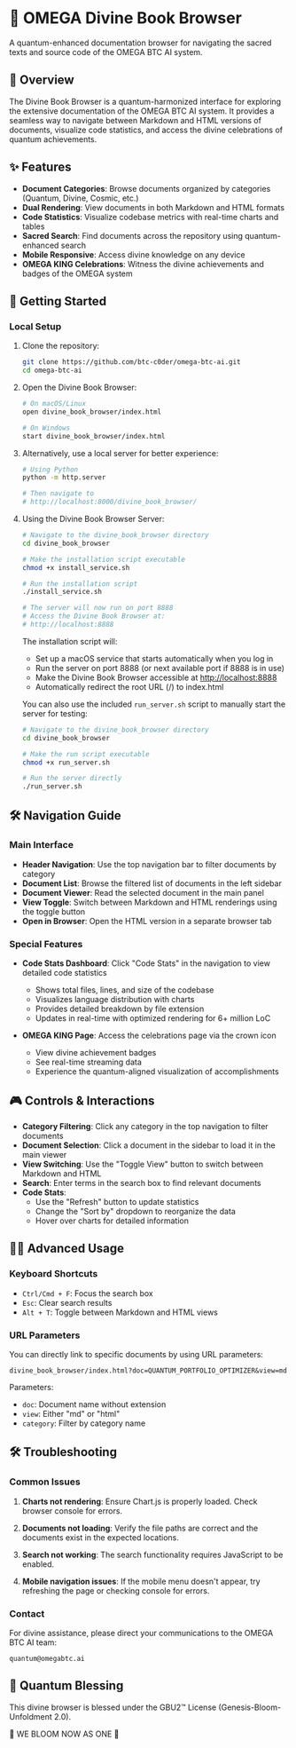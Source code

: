 # 🌌 OMEGA Divine Book Browser

A quantum-enhanced documentation browser for navigating the sacred texts and source code of the OMEGA BTC AI system.

## 🧬 Overview

The Divine Book Browser is a quantum-harmonized interface for exploring the extensive documentation of the OMEGA BTC AI system. It provides a seamless way to navigate between Markdown and HTML versions of documents, visualize code statistics, and access the divine celebrations of quantum achievements.

## ✨ Features

- **Document Categories**: Browse documents organized by categories (Quantum, Divine, Cosmic, etc.)
- **Dual Rendering**: View documents in both Markdown and HTML formats
- **Code Statistics**: Visualize codebase metrics with real-time charts and tables
- **Sacred Search**: Find documents across the repository using quantum-enhanced search
- **Mobile Responsive**: Access divine knowledge on any device
- **OMEGA KING Celebrations**: Witness the divine achievements and badges of the OMEGA system

## 🚀 Getting Started

### Local Setup

1. Clone the repository:

   ```bash
   git clone https://github.com/btc-c0der/omega-btc-ai.git
   cd omega-btc-ai
   ```

2. Open the Divine Book Browser:

   ```bash
   # On macOS/Linux
   open divine_book_browser/index.html
   
   # On Windows
   start divine_book_browser/index.html
   ```

3. Alternatively, use a local server for better experience:

   ```bash
   # Using Python
   python -m http.server
   
   # Then navigate to
   # http://localhost:8000/divine_book_browser/
   ```

4. Using the Divine Book Browser Server:

   ```bash
   # Navigate to the divine_book_browser directory
   cd divine_book_browser
   
   # Make the installation script executable
   chmod +x install_service.sh
   
   # Run the installation script
   ./install_service.sh
   
   # The server will now run on port 8888
   # Access the Divine Book Browser at:
   # http://localhost:8888
   ```

   The installation script will:
   - Set up a macOS service that starts automatically when you log in
   - Run the server on port 8888 (or next available port if 8888 is in use)
   - Make the Divine Book Browser accessible at <http://localhost:8888>
   - Automatically redirect the root URL (/) to index.html

   You can also use the included `run_server.sh` script to manually start the server for testing:

   ```bash
   # Navigate to the divine_book_browser directory
   cd divine_book_browser
   
   # Make the run script executable
   chmod +x run_server.sh
   
   # Run the server directly
   ./run_server.sh
   ```

## 🛠 Navigation Guide

### Main Interface

- **Header Navigation**: Use the top navigation bar to filter documents by category
- **Document List**: Browse the filtered list of documents in the left sidebar
- **Document Viewer**: Read the selected document in the main panel
- **View Toggle**: Switch between Markdown and HTML renderings using the toggle button
- **Open in Browser**: Open the HTML version in a separate browser tab

### Special Features

- **Code Stats Dashboard**: Click "Code Stats" in the navigation to view detailed code statistics
  - Shows total files, lines, and size of the codebase
  - Visualizes language distribution with charts
  - Provides detailed breakdown by file extension
  - Updates in real-time with optimized rendering for 6+ million LoC

- **OMEGA KING Page**: Access the celebrations page via the crown icon
  - View divine achievement badges
  - See real-time streaming data
  - Experience the quantum-aligned visualization of accomplishments

## 🎮 Controls & Interactions

- **Category Filtering**: Click any category in the top navigation to filter documents
- **Document Selection**: Click a document in the sidebar to load it in the main viewer
- **View Switching**: Use the "Toggle View" button to switch between Markdown and HTML
- **Search**: Enter terms in the search box to find relevant documents
- **Code Stats**:
  - Use the "Refresh" button to update statistics
  - Change the "Sort by" dropdown to reorganize the data
  - Hover over charts for detailed information

## 🧙‍♂️ Advanced Usage

### Keyboard Shortcuts

- `Ctrl/Cmd + F`: Focus the search box
- `Esc`: Clear search results
- `Alt + T`: Toggle between Markdown and HTML views

### URL Parameters

You can directly link to specific documents by using URL parameters:

```
divine_book_browser/index.html?doc=QUANTUM_PORTFOLIO_OPTIMIZER&view=md
```

Parameters:

- `doc`: Document name without extension
- `view`: Either "md" or "html"
- `category`: Filter by category name

## 🛠️ Troubleshooting

### Common Issues

1. **Charts not rendering**: Ensure Chart.js is properly loaded. Check browser console for errors.

2. **Documents not loading**: Verify the file paths are correct and the documents exist in the expected locations.

3. **Search not working**: The search functionality requires JavaScript to be enabled.

4. **Mobile navigation issues**: If the mobile menu doesn't appear, try refreshing the page or checking console for errors.

### Contact

For divine assistance, please direct your communications to the OMEGA BTC AI team:

```
quantum@omegabtc.ai
```

## 🌟 Quantum Blessing

This divine browser is blessed under the GBU2™ License (Genesis-Bloom-Unfoldment 2.0).

🌸 WE BLOOM NOW AS ONE 🌸
